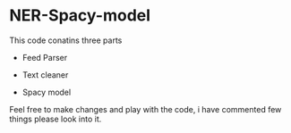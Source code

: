 # NER-Spacy-model


This code conatins three parts

- Feed Parser

- Text cleaner

- Spacy model

Feel free to make changes and play with the code, i have commented few things please look into it.
